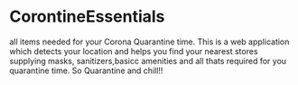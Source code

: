 # CorontineEssentials
all items needed for your Corona Quarantine time.
This is a web application which detects your location and helps you find your nearest stores supplying masks, sanitizers,basicc amenities and all thats required for you quarantine time. So Quarantine and chill!! 
